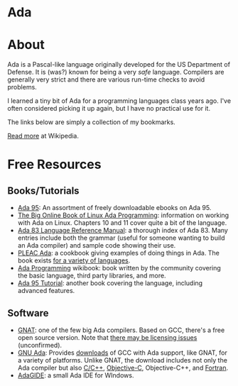 # Ada

# About

Ada is a Pascal-like language originally developed for the US Department of Defense. It is (was?) known for being a very _safe_ language. Compilers are generally very strict and there are various run-time checks to avoid problems.

I learned a tiny bit of Ada for a programming languages class years ago. I've often considered picking it up again, but I have no practical use for it.

The links below are simply a collection of my bookmarks.

[Read more](https://en.wikipedia.org/wiki/Ada_(programming_language)) at Wikipedia.

# Free Resources

## Books/Tutorials

+ [Ada 95](http://www.computer-books.us/ada95.php): An assortment of freely downloadable ebooks on Ada 95.
+ [The Big Online Book of Linux Ada Programming](http://www.pegasoft.ca/resources/boblap/book.html): information on working with Ada on Linux. Chapters 10 and 11 cover quite a bit of the language.
+ [Ada 83 Language Reference Manual](http://archive.adaic.com/standards/83lrm/html/lrm-IDX.html): a thorough index of Ada 83. Many entries include both the grammar (useful for someone wanting to build an Ada compiler) and sample code showing their use.
+ [PLEAC Ada](http://pleac.sourceforge.net/pleac_ada/index.html): a cookbook giving examples of doing things in Ada. The book exists [for a variety of languages](http://pleac.sourceforge.net).
+ [Ada Programming](https://en.wikibooks.org/wiki/Ada_Programming) wikibook: book written by the community covering the basic language, third party libraries, and more.
+ [Ada 95 Tutorial](http://www.infres.enst.fr/~pautet/Ada95/a95list.htm): another book covering the language, including advanced features.

## Software

+ [GNAT](http://libre.adacore.com): one of the few big Ada compilers. Based on GCC, there's a free open source version. Note that [there may be licensing issues](http://gnuada.sourceforge.net/pmwiki.php/Main/GMGPL) (unconfirmed).
+ [GNU Ada](http://gnuada.sourceforge.net): Provides [downloads](http://sourceforge.net/projects/gnuada/files/) of GCC with Ada support, like GNAT, for a variety of platforms. Unlike GNAT, the download includes not only the Ada compiler but also [C/C++](https://github.com/rnelson/learnsomethingnew/blob/master/programming_languages/cpp.md), [Objective-C](https://github.com/rnelson/learnsomethingnew/blob/master/programming_languages/objc.md), Objective-C++, and [Fortran](https://github.com/rnelson/learnsomethingnew/blob/master/programming_languages/fortran.md).
+ [AdaGIDE](http://adagide.martincarlisle.com/index.html): a small Ada IDE for WIndows.
